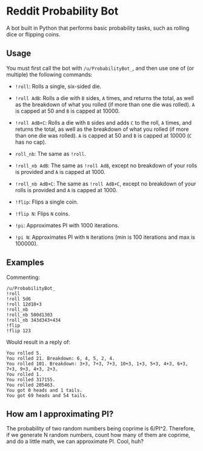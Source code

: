 # Reddit Probability Bot

A bot built in Python that performs basic probability tasks, such as rolling dice or flipping coins.

## Usage

You must first call the bot with `/u/ProbabilityBot_`, and then use one of (or multiple) the following commands:

* `!roll`: Rolls a single, six-sided die.

* `!roll AdB`: Rolls a die with `B` sides, `A` times, and returns the total, as well as the breakdown of what you rolled (if more than one die was rolled). `A` is capped at 50 and `B` is capped at 10000.

* `!roll AdB+C`: Rolls a die with `B` sides and adds `C` to the roll, `A` times, and returns the total, as well as the breakdown of what you rolled (if more than one die was rolled). `A` is capped at 50 and `B` is capped at 10000 (`C` has no cap).

* `roll_nb`: The same as `!roll`.

* `!roll_nb AdB`: The same as `!roll AdB`, except no breakdown of your rolls is provided and `A` is capped at 1000.

* `!roll_nb AdB+C`: The same as `!roll AdB+C`, except no breakdown of your rolls is provided and `A` is capped at 1000.

* `!flip`: Flips a single coin.

* `!flip N`: Flips `N` coins.

* `!pi`: Approximates PI with 1000 iterations.

* `!pi N`: Approximates PI with `N` iterations (min is 100 iterations and max is 100000).

## Examples

Commenting: 

```
/u/ProbabilityBot_
!roll
!roll 5d6
!roll 12d10+3
!roll_nb
!roll_nb 500d1303
!roll_nb 343d343+434
!flip
!flip 123
```

Would result in a reply of:

```
You rolled 5.
You rolled 21. Breakdown: 6, 4, 5, 2, 4.
You rolled 101. Breakdown: 3+3, 7+3, 7+3, 10+3, 1+3, 5+3, 4+3, 6+3, 7+3, 9+3, 4+3, 2+3.
You rolled 1.
You rolled 317155.
You rolled 205463.
You got 0 heads and 1 tails.
You got 69 heads and 54 tails.
```

## How am I approximating PI?

The probability of two random numbers being coprime is 6/PI^2. Therefore, if we generate N random numbers, count how many of them are coprime, and do a little math, we can approximate PI. Cool, huh?